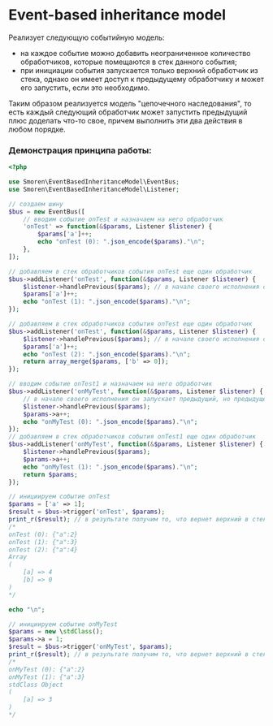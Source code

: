 # Event-based inheritance model
Реализует следующую событийную модель:
- на каждое событие можно добавить неограниченное количество обработчиков, которые помещаются в стек данного события;
- при инициации события запускается только верхний обработчик из стека, однако он имеет доступ к предыдущему обработчику 
и может его запустить, если это необходимо.

Таким образом реализуется модель "цепочечного наследования", то есть каждый следующий обработчик может запустить 
предыдущий плюс доделать что-то свое, причем выполнить эти два действия в любом порядке.

### Демонстрация принципа работы:

```php
<?php

use Smoren\EventBasedInheritanceModel\EventBus;
use Smoren\EventBasedInheritanceModel\Listener;

// создаем шину
$bus = new EventBus([
    // вводим событие onTest и назначаем на него обработчик
    'onTest' => function(&$params, Listener $listener) {
        $params['a']++;
        echo "onTest (0): ".json_encode($params)."\n";
    },
]);

// добавляем в стек обработчиков события onTest еще один обработчик
$bus->addListener('onTest', function(&$params, Listener $listener) {
    $listener->handlePrevious($params); // в начале своего исполнения он запускает предыдущий
    $params['a']++;
    echo "onTest (1): ".json_encode($params)."\n";
});

// добавляем в стек обработчиков события onTest еще один обработчик
$bus->addListener('onTest', function(&$params, Listener $listener) {
    $listener->handlePrevious($params); // в начале своего исполнения он запускает предыдущий
    $params['a']++;
    echo "onTest (2): ".json_encode($params)."\n";
    return array_merge($params, ['b' => 0]);
});

// вводим событие onTest1 и назначаем на него обработчик
$bus->addListener('onMyTest', function(&$params, Listener $listener) {
    // в начале своего исполнения он запускает предыдущий, но предыдущего нет, поэтому строка не имеет смысла
    $listener->handlePrevious($params);
    $params->a++;
    echo "onMyTest (0): ".json_encode($params)."\n";
});
// добавляем в стек обработчиков события onTest1 еще один обработчик
$bus->addListener('onMyTest', function(&$params, Listener $listener) {
    $listener->handlePrevious($params);
    $params->a++;
    echo "onMyTest (1): ".json_encode($params)."\n";
    return $params;
});

// инициируем событие onTest
$params = ['a' => 1];
$result = $bus->trigger('onTest', $params);
print_r($result); // в результате получим то, что вернет верхний в стеке обработчик
/*
onTest (0): {"a":2}
onTest (1): {"a":3}
onTest (2): {"a":4}
Array
(
    [a] => 4
    [b] => 0
)
*/

echo "\n";

// инициируем событие onMyTest
$params = new \stdClass();
$params->a = 1;
$result = $bus->trigger('onMyTest', $params);
print_r($result); // в результате получим то, что вернет верхний в стеке обработчик
/*
onMyTest (0): {"a":2}
onMyTest (1): {"a":3}
stdClass Object
(
    [a] => 3
)
*/
```